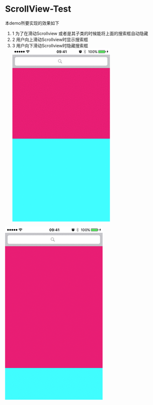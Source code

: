 # ScrollView-Test

本demo所要实现的效果如下
1. 1  为了在滑动Scrollview 或者是其子类的时候能将上面的搜索框自动隐藏
2. 2  用户向上滑动Scrollview时显示搜索框
3. 3  用户向下滑动Scrollview时隐藏搜索框
![image](https://github.com/Marviszhao/ScrollView-Test/blob/master/1.gif)


![image](https://github.com/Marviszhao/ScrollView-Test/blob/master/2.gif)
